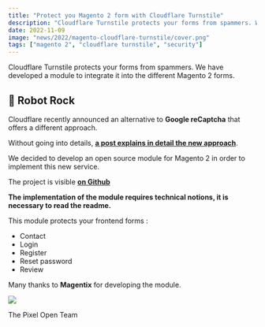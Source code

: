 ```yaml
---
title: "Protect you Magento 2 form with Cloudflare Turnstile"
description: "Cloudflare Turnstile protects your forms from spammers. We have developed a module to integrate it into the different Magento 2 forms"
date: 2022-11-09
image: "news/2022/magento-cloudflare-turnstile/cover.png"
tags: ["magento 2", "cloudflare turnstile", "security"]
---
```

Cloudflare Turnstile protects your forms from spammers. We have developed a module to integrate it into the different Magento 2 forms.
<!-- break -->

## 🤖 Robot Rock 

Cloudflare recently announced an alternative to **Google reCaptcha** that offers a different approach.

Without going into details, **[a post explains in detail the new approach](https://blog.cloudflare.com/turnstile-private-captcha-alternative/)**.

We decided to develop an open source module for Magento 2 in order to implement this new service.

The project is visible **[on Github](https://github.com/Pixel-Open/magento-cloudflare-turnstile)**

**The implementation of the module requires technical notions, it is necessary to read the readme.**

This module protects your frontend forms : 

- Contact 
- Login 
- Register 
- Reset password
- Review

Many thanks to **Magentix** for developing the module.

![](/projects/magento-2-cloudflare-turnstile/contact-form.png)

The Pixel Open Team

